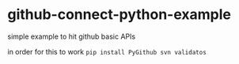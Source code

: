 # github-connect-python-example


simple example to hit github basic APIs 

in order for this to work
`pip install PyGithub svn validatos`
